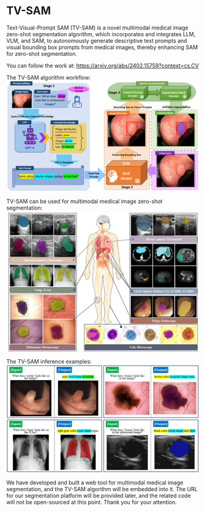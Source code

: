 # TV-SAM
Text-Visual-Prompt SAM (TV-SAM) is a novel multimodal medical image zero-shot segmentation algorithm, which incorporates and integrates LLM, VLM, and SAM, to autonomously generate descriptive text prompts and visual bounding box prompts from medical images, thereby enhancing SAM for zero-shot segmentation.

You can follow the work at: https://arxiv.org/abs/2402.15759?context=cs.CV

The TV-SAM algorithm workflow:
![本地图片描述](images/Figure1.png)

TV-SAM can be used for multimodal medical image zero-shot segmentation:
![本地图片描述](images/Figure3.png)

The TV-SAM inference examples:
![本地图片描述](images/Figure5.png)

We have developed and built a web tool for multimodal medical image segmentation, and the TV-SAM algorithm will be embedded into it. The URL for our segmentation platform will be provided later, and the related code will not be open-sourced at this point. Thank you for your attention.
